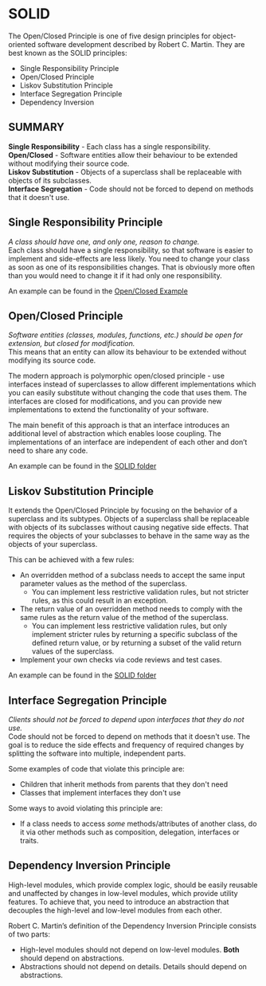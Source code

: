 # SOLID
The Open/Closed Principle is one of five design principles for object-oriented software development described by Robert C. Martin. They are best known as the SOLID principles:

* Single Responsibility Principle
* Open/Closed Principle
* Liskov Substitution Principle
* Interface Segregation Principle
* Dependency Inversion

## SUMMARY
**Single Responsibility** - Each class has a single responsibility.  
**Open/Closed** - Software entities allow their behaviour to be extended without modifying their source code.  
**Liskov Substitution** - Objects of a superclass shall be replaceable with objects of its subclasses.  
**Interface Segregation** - Code should not be forced to depend on methods that it doesn't use.  

## Single Responsibility Principle
*A class should have one, and only one, reason to change.*  
Each class should have a single responsibility, so that software is easier to implement and side-effects are less likely.
You need to change your class as soon as one of its responsibilities changes. That is obviously more often than you would need to change it if it had only one responsibility.

An example can be found in the [Open/Closed Example](https://github.com/KelliePetersen/phpsqlbook/blob/master/src/phpadvanced/SOLID/openclosed.php)  

## Open/Closed Principle
*Software entities (classes, modules, functions, etc.) should be open for extension, but closed for modification.*  
This means that an entity can allow its behaviour to be extended without modifying its source code.  

The modern approach is polymorphic open/closed principle - use interfaces instead of superclasses to allow
different implementations which you can easily substitute without changing the code that uses them. The interfaces 
are closed for modifications, and you can provide new implementations to extend the functionality of your software.  

The main benefit of this approach is that an interface introduces an additional level of abstraction which enables 
loose coupling. The implementations of an interface are independent of each other and don’t need to share any code.  

An example can be found in the [SOLID folder](https://github.com/KelliePetersen/phpsqlbook/blob/master/src/phpadvanced/SOLID/openclosed.php)  

## Liskov Substitution Principle
It extends the Open/Closed Principle by focusing on the behavior of a superclass and its subtypes. 
Objects of a superclass shall be replaceable with objects of its subclasses without causing negative side effects.
That requires the objects of your subclasses to behave in the same way as the objects of your superclass.  

This can be achieved with a few rules:
* An overridden method of a subclass needs to accept the same input parameter values as the method of the superclass.
  * You can implement less restrictive validation rules, but not stricter rules, as this could result in an exception.
* The return value of an overridden method needs to comply with the same rules as the return value of the method of the superclass. 
  * You can implement less restrictive validation rules, but only implement stricter rules by returning a specific subclass of the defined return value, or by returning a subset of the valid return values of the superclass.
* Implement your own checks via code reviews and test cases. 

An example can be found in the [SOLID folder](https://github.com/KelliePetersen/phpsqlbook/blob/master/src/phpadvanced/SOLID/liskovsubstitution.php)  

## Interface Segregation Principle
*Clients should not be forced to depend upon interfaces that they do not use.*  
Code should not be forced to depend on methods that it doesn't use. 
The goal is to reduce the side effects and frequency of required changes by splitting the software into multiple, independent parts.  

Some examples of code that violate this principle are:
* Children that inherit methods from parents that they don't need
* Classes that implement interfaces they don't use

Some ways to avoid violating this principle are:
* If a class needs to access *some* methods/attributes of another class, do it via other methods such as composition, delegation, interfaces or traits. 

## Dependency Inversion Principle
High-level modules, which provide complex logic, should be easily reusable and unaffected by changes in low-level modules, which provide utility features. 
To achieve that, you need to introduce an abstraction that decouples the high-level and low-level modules from each other.  

Robert C. Martin’s definition of the Dependency Inversion Principle consists of two parts:
* High-level modules should not depend on low-level modules. **Both** should depend on abstractions.
* Abstractions should not depend on details. Details should depend on abstractions.

